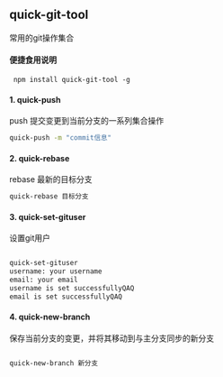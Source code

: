 ## quick-git-tool
常用的git操作集合

#### 便捷食用说明

```
 npm install quick-git-tool -g
```

#### 1. quick-push  

push 提交变更到当前分支的一系列集合操作

``` bash  
quick-push -m "commit信息"
```

#### 2. quick-rebase  

rebase 最新的目标分支

``` bash  
quick-rebase 目标分支
```

#### 3. quick-set-gituser  

设置git用户

``` bash  

quick-set-gituser
username: your username
email: your email
username is set successfullyQAQ
email is set successfullyQAQ

```

#### 4. quick-new-branch  

保存当前分支的变更，并将其移动到与主分支同步的新分支

``` bash  

quick-new-branch 新分支

```